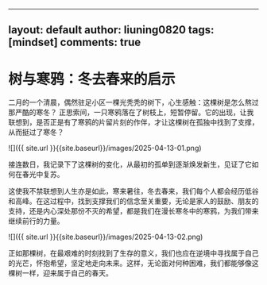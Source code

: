 
---
layout: default
author: liuning0820
tags: [mindset]
comments: true
---

# 树与寒鸦：冬去春来的启示

二月的一个清晨，偶然驻足小区一棵光秃秃的树下，心生感触：这棵树是怎么熬过那严酷的寒冬？ 正思索间，一只寒鸦落在了树枝上，短暂停留。它的出现，让我联想到，是否正是有了寒鸦的片留片刻的作伴，才让这棵树在孤独中找到了支撑，从而挺过了寒冬？

![]({{ site.url }}{{site.baseurl}}/images/2025-04-13-01.png)

接连数日，我记录下了这棵树的变化，从最初的孤单到逐渐焕发新生，见证了它如何在春光中复苏。

这使我不禁联想到人生亦是如此，寒来暑往，冬去春来，我们每个人都会经历低谷和高峰。在这过程中，找到支撑我们的信念至关重要，无论是家人的鼓励、朋友的支持，还是内心深处那份不灭的希望，都是我们在漫长寒冬中的寒鸦，为我们带来继续前行的力量。

![]({{ site.url }}{{site.baseurl}}/images/2025-04-13-02.png)

正如那棵树，在最艰难的时刻找到了生存的意义，我们也应在逆境中寻找属于自己的光芒，怀抱希望，坚定地走向未来。这样，无论面对何种困难，我们都能够像这棵树一样，迎来属于自己的春天。